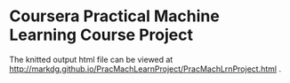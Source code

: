 # Coursera Practical Machine Learning Course Project
The knitted output html file can be viewed at http://markdg.github.io/PracMachLearnProject/PracMachLrnProject.html .
